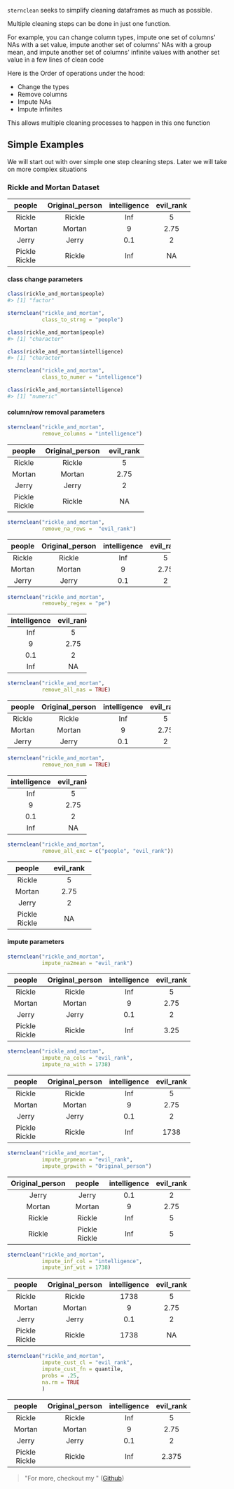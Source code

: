 
`sternclean` seeks to simplify cleaning dataframes as much as possible.

Multiple cleaning steps can be done in just one function.

For example, you can change column types, impute one set of columns' NAs with a set value, impute another set of columns' NAs with a group mean, and impute another set of columns' infinite values with another set value in a few lines of clean code

Here is the Order of operations under the hood:

-   Change the types
-   Remove columns
-   Impute NAs
-   Impute infinites

This allows multiple cleaning processes to happen in this one function

Simple Examples
---------------

We will start out with over simple one step cleaning steps. Later we will take on more complex situations

### Rickle and Mortan Dataset

<table style="width:83%;">
<colgroup>
<col width="22%" />
<col width="25%" />
<col width="20%" />
<col width="15%" />
</colgroup>
<thead>
<tr class="header">
<th align="center">people</th>
<th align="center">Original_person</th>
<th align="center">intelligence</th>
<th align="center">evil_rank</th>
</tr>
</thead>
<tbody>
<tr class="odd">
<td align="center">Rickle</td>
<td align="center">Rickle</td>
<td align="center">Inf</td>
<td align="center">5</td>
</tr>
<tr class="even">
<td align="center">Mortan</td>
<td align="center">Mortan</td>
<td align="center">9</td>
<td align="center">2.75</td>
</tr>
<tr class="odd">
<td align="center">Jerry</td>
<td align="center">Jerry</td>
<td align="center">0.1</td>
<td align="center">2</td>
</tr>
<tr class="even">
<td align="center">Pickle Rickle</td>
<td align="center">Rickle</td>
<td align="center">Inf</td>
<td align="center">NA</td>
</tr>
</tbody>
</table>

#### class change parameters

``` r
class(rickle_and_mortan$people)
#> [1] "factor"

sternclean("rickle_and_mortan",
           class_to_strng = "people")

class(rickle_and_mortan$people)
#> [1] "character"
```

``` r
class(rickle_and_mortan$intelligence)
#> [1] "character"

sternclean("rickle_and_mortan",
           class_to_numer = "intelligence")

class(rickle_and_mortan$intelligence)
#> [1] "numeric"
```

#### column/row removal parameters

``` r
sternclean("rickle_and_mortan",
           remove_columns = "intelligence")
```

<table style="width:62%;">
<colgroup>
<col width="22%" />
<col width="25%" />
<col width="15%" />
</colgroup>
<thead>
<tr class="header">
<th align="center">people</th>
<th align="center">Original_person</th>
<th align="center">evil_rank</th>
</tr>
</thead>
<tbody>
<tr class="odd">
<td align="center">Rickle</td>
<td align="center">Rickle</td>
<td align="center">5</td>
</tr>
<tr class="even">
<td align="center">Mortan</td>
<td align="center">Mortan</td>
<td align="center">2.75</td>
</tr>
<tr class="odd">
<td align="center">Jerry</td>
<td align="center">Jerry</td>
<td align="center">2</td>
</tr>
<tr class="even">
<td align="center">Pickle Rickle</td>
<td align="center">Rickle</td>
<td align="center">NA</td>
</tr>
</tbody>
</table>

``` r
sternclean("rickle_and_mortan",
           remove_na_rows =  "evil_rank")
```

<table style="width:74%;">
<colgroup>
<col width="12%" />
<col width="25%" />
<col width="20%" />
<col width="15%" />
</colgroup>
<thead>
<tr class="header">
<th align="center">people</th>
<th align="center">Original_person</th>
<th align="center">intelligence</th>
<th align="center">evil_rank</th>
</tr>
</thead>
<tbody>
<tr class="odd">
<td align="center">Rickle</td>
<td align="center">Rickle</td>
<td align="center">Inf</td>
<td align="center">5</td>
</tr>
<tr class="even">
<td align="center">Mortan</td>
<td align="center">Mortan</td>
<td align="center">9</td>
<td align="center">2.75</td>
</tr>
<tr class="odd">
<td align="center">Jerry</td>
<td align="center">Jerry</td>
<td align="center">0.1</td>
<td align="center">2</td>
</tr>
</tbody>
</table>

``` r
sternclean("rickle_and_mortan",
           removeby_regex = "pe")
```

<table style="width:36%;">
<colgroup>
<col width="20%" />
<col width="15%" />
</colgroup>
<thead>
<tr class="header">
<th align="center">intelligence</th>
<th align="center">evil_rank</th>
</tr>
</thead>
<tbody>
<tr class="odd">
<td align="center">Inf</td>
<td align="center">5</td>
</tr>
<tr class="even">
<td align="center">9</td>
<td align="center">2.75</td>
</tr>
<tr class="odd">
<td align="center">0.1</td>
<td align="center">2</td>
</tr>
<tr class="even">
<td align="center">Inf</td>
<td align="center">NA</td>
</tr>
</tbody>
</table>

``` r
sternclean("rickle_and_mortan",
           remove_all_nas = TRUE)
```

<table style="width:74%;">
<colgroup>
<col width="12%" />
<col width="25%" />
<col width="20%" />
<col width="15%" />
</colgroup>
<thead>
<tr class="header">
<th align="center">people</th>
<th align="center">Original_person</th>
<th align="center">intelligence</th>
<th align="center">evil_rank</th>
</tr>
</thead>
<tbody>
<tr class="odd">
<td align="center">Rickle</td>
<td align="center">Rickle</td>
<td align="center">Inf</td>
<td align="center">5</td>
</tr>
<tr class="even">
<td align="center">Mortan</td>
<td align="center">Mortan</td>
<td align="center">9</td>
<td align="center">2.75</td>
</tr>
<tr class="odd">
<td align="center">Jerry</td>
<td align="center">Jerry</td>
<td align="center">0.1</td>
<td align="center">2</td>
</tr>
</tbody>
</table>

``` r
sternclean("rickle_and_mortan",
           remove_non_num = TRUE)
```

<table style="width:36%;">
<colgroup>
<col width="20%" />
<col width="15%" />
</colgroup>
<thead>
<tr class="header">
<th align="center">intelligence</th>
<th align="center">evil_rank</th>
</tr>
</thead>
<tbody>
<tr class="odd">
<td align="center">Inf</td>
<td align="center">5</td>
</tr>
<tr class="even">
<td align="center">9</td>
<td align="center">2.75</td>
</tr>
<tr class="odd">
<td align="center">0.1</td>
<td align="center">2</td>
</tr>
<tr class="even">
<td align="center">Inf</td>
<td align="center">NA</td>
</tr>
</tbody>
</table>

``` r
sternclean("rickle_and_mortan",
           remove_all_exc = c("people", "evil_rank"))
```

<table style="width:38%;">
<colgroup>
<col width="22%" />
<col width="15%" />
</colgroup>
<thead>
<tr class="header">
<th align="center">people</th>
<th align="center">evil_rank</th>
</tr>
</thead>
<tbody>
<tr class="odd">
<td align="center">Rickle</td>
<td align="center">5</td>
</tr>
<tr class="even">
<td align="center">Mortan</td>
<td align="center">2.75</td>
</tr>
<tr class="odd">
<td align="center">Jerry</td>
<td align="center">2</td>
</tr>
<tr class="even">
<td align="center">Pickle Rickle</td>
<td align="center">NA</td>
</tr>
</tbody>
</table>

#### impute parameters

``` r
sternclean("rickle_and_mortan",
           impute_na2mean = "evil_rank")
```

<table style="width:83%;">
<colgroup>
<col width="22%" />
<col width="25%" />
<col width="20%" />
<col width="15%" />
</colgroup>
<thead>
<tr class="header">
<th align="center">people</th>
<th align="center">Original_person</th>
<th align="center">intelligence</th>
<th align="center">evil_rank</th>
</tr>
</thead>
<tbody>
<tr class="odd">
<td align="center">Rickle</td>
<td align="center">Rickle</td>
<td align="center">Inf</td>
<td align="center">5</td>
</tr>
<tr class="even">
<td align="center">Mortan</td>
<td align="center">Mortan</td>
<td align="center">9</td>
<td align="center">2.75</td>
</tr>
<tr class="odd">
<td align="center">Jerry</td>
<td align="center">Jerry</td>
<td align="center">0.1</td>
<td align="center">2</td>
</tr>
<tr class="even">
<td align="center">Pickle Rickle</td>
<td align="center">Rickle</td>
<td align="center">Inf</td>
<td align="center">3.25</td>
</tr>
</tbody>
</table>

``` r
sternclean("rickle_and_mortan",
           impute_na_cols = "evil_rank",
           impute_na_with = 1738)
```

<table style="width:83%;">
<colgroup>
<col width="22%" />
<col width="25%" />
<col width="20%" />
<col width="15%" />
</colgroup>
<thead>
<tr class="header">
<th align="center">people</th>
<th align="center">Original_person</th>
<th align="center">intelligence</th>
<th align="center">evil_rank</th>
</tr>
</thead>
<tbody>
<tr class="odd">
<td align="center">Rickle</td>
<td align="center">Rickle</td>
<td align="center">Inf</td>
<td align="center">5</td>
</tr>
<tr class="even">
<td align="center">Mortan</td>
<td align="center">Mortan</td>
<td align="center">9</td>
<td align="center">2.75</td>
</tr>
<tr class="odd">
<td align="center">Jerry</td>
<td align="center">Jerry</td>
<td align="center">0.1</td>
<td align="center">2</td>
</tr>
<tr class="even">
<td align="center">Pickle Rickle</td>
<td align="center">Rickle</td>
<td align="center">Inf</td>
<td align="center">1738</td>
</tr>
</tbody>
</table>

``` r
sternclean("rickle_and_mortan",
           impute_grpmean = "evil_rank",
           impute_grpwith = "Original_person")
```

<table style="width:83%;">
<colgroup>
<col width="25%" />
<col width="22%" />
<col width="20%" />
<col width="15%" />
</colgroup>
<thead>
<tr class="header">
<th align="center">Original_person</th>
<th align="center">people</th>
<th align="center">intelligence</th>
<th align="center">evil_rank</th>
</tr>
</thead>
<tbody>
<tr class="odd">
<td align="center">Jerry</td>
<td align="center">Jerry</td>
<td align="center">0.1</td>
<td align="center">2</td>
</tr>
<tr class="even">
<td align="center">Mortan</td>
<td align="center">Mortan</td>
<td align="center">9</td>
<td align="center">2.75</td>
</tr>
<tr class="odd">
<td align="center">Rickle</td>
<td align="center">Rickle</td>
<td align="center">Inf</td>
<td align="center">5</td>
</tr>
<tr class="even">
<td align="center">Rickle</td>
<td align="center">Pickle Rickle</td>
<td align="center">Inf</td>
<td align="center">5</td>
</tr>
</tbody>
</table>

``` r
sternclean("rickle_and_mortan",
           impute_inf_col = "intelligence",
           impute_inf_wit = 1738)
```

<table style="width:83%;">
<colgroup>
<col width="22%" />
<col width="25%" />
<col width="20%" />
<col width="15%" />
</colgroup>
<thead>
<tr class="header">
<th align="center">people</th>
<th align="center">Original_person</th>
<th align="center">intelligence</th>
<th align="center">evil_rank</th>
</tr>
</thead>
<tbody>
<tr class="odd">
<td align="center">Rickle</td>
<td align="center">Rickle</td>
<td align="center">1738</td>
<td align="center">5</td>
</tr>
<tr class="even">
<td align="center">Mortan</td>
<td align="center">Mortan</td>
<td align="center">9</td>
<td align="center">2.75</td>
</tr>
<tr class="odd">
<td align="center">Jerry</td>
<td align="center">Jerry</td>
<td align="center">0.1</td>
<td align="center">2</td>
</tr>
<tr class="even">
<td align="center">Pickle Rickle</td>
<td align="center">Rickle</td>
<td align="center">1738</td>
<td align="center">NA</td>
</tr>
</tbody>
</table>

``` r
sternclean("rickle_and_mortan",
           impute_cust_cl = "evil_rank",
           impute_cust_fn = quantile,
           probs = .25,
           na.rm = TRUE
           )
```

<table style="width:83%;">
<colgroup>
<col width="22%" />
<col width="25%" />
<col width="20%" />
<col width="15%" />
</colgroup>
<thead>
<tr class="header">
<th align="center">people</th>
<th align="center">Original_person</th>
<th align="center">intelligence</th>
<th align="center">evil_rank</th>
</tr>
</thead>
<tbody>
<tr class="odd">
<td align="center">Rickle</td>
<td align="center">Rickle</td>
<td align="center">Inf</td>
<td align="center">5</td>
</tr>
<tr class="even">
<td align="center">Mortan</td>
<td align="center">Mortan</td>
<td align="center">9</td>
<td align="center">2.75</td>
</tr>
<tr class="odd">
<td align="center">Jerry</td>
<td align="center">Jerry</td>
<td align="center">0.1</td>
<td align="center">2</td>
</tr>
<tr class="even">
<td align="center">Pickle Rickle</td>
<td align="center">Rickle</td>
<td align="center">Inf</td>
<td align="center">2.375</td>
</tr>
</tbody>
</table>

> "For more, checkout my " ([Github](https://github.com/basketballbeane))
